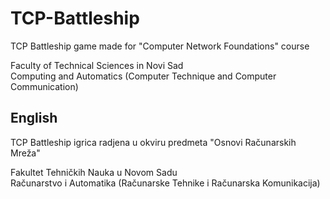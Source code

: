 # TCP-Battleship
TCP Battleship game made for "Computer Network Foundations" course

Faculty of Technical Sciences in Novi Sad </br>
Computing and Automatics (Computer Technique and Computer Communication)

## English

TCP Battleship igrica radjena u okviru predmeta "Osnovi Računarskih Mreža"

Fakultet Tehničkih Nauka u Novom Sadu </br>
Računarstvo i Automatika (Računarske Tehnike i Računarska Komunikacija)
